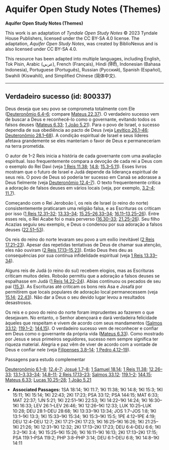 # Aquifer Open Study Notes (Themes)

**Aquifer Open Study Notes (Themes)**

This work is an adaptation of *Tyndale Open Study Notes* © 2023 Tyndale House Publishers, licensed under the CC BY\-SA 4\.0 license. The adaptation, *Aquifer Open Study Notes*, was created by BiblioNexus and is also licensed under CC BY\-SA 4\.0\.

This resource has been adapted into multiple languages, including English, Tok Pisin, Arabic (عربي), French (Français), Hindi (हिंदी), Indonesian (Bahasa Indonesia), Portuguese (Português), Russian (Русский), Spanish (Español), Swahili (Kiswahili), and Simplified Chinese (简体中文).



--------------------------------

## Verdadeiro sucesso (id: 800337)

Deus deseja que seu povo se comprometa totalmente com Ele ([Deuteronômio 6\.4–6](https://ref.ly/Deut6:4-Deut6:6); compare [Mateus 22\.37](https://ref.ly/Matt22:37)). O verdadeiro sucesso vem de buscar a Deus e reconhecê\-lo como o governante, evitando todos os falsos deuses ([Mateus 6\.33](https://ref.ly/Matt6:33); [1 João 5\.21](https://ref.ly/1John5:21)). Para o povo de Israel, o sucesso dependia de sua obediência ao pacto de Deus (veja [Levítico 26\.1–46](https://ref.ly/Lev26:1-Lev26:46); [Deuteronômio 28\.1–68](https://ref.ly/Deut28:1-Deut28:68)). A condição espiritual de Israel e seus líderes afetava grandemente se eles manteriam o favor de Deus e permaneceriam na terra prometida.

O autor de 1–2 Reis inicia a história de cada governante com uma avaliação espiritual. Isso frequentemente compara a devoção de cada rei a Deus com o exemplo do Rei Davi (veja [1 Reis 11\.38](https://ref.ly/1Kgs11:38); [14\.8](https://ref.ly/1Kgs14:8); [15\.3–5](https://ref.ly/1Kgs15:3-1Kgs15:5),[11](https://ref.ly/1Kgs15:11)). Esses livros mostram que o futuro de Israel e Judá depende da liderança espiritual de seus reis. O povo de Deus só poderia ter sucesso em Canaã se adorasse a Deus fielmente (veja [Deuteronômio 12\.4–7](https://ref.ly/Deut12:4-Deut12:7)). O texto frequentemente critica a adoração de falsos deuses em vários locais (veja, por exemplo, [3\.2–4](https://ref.ly/1Kgs3:2-1Kgs3:4); [11\.7](https://ref.ly/1Kgs11:7)).

Começando com o Rei Jeroboão I, os reis de Israel (o reino do norte) consistentemente praticaram uma religião falsa, e as Escrituras os criticam por isso ([1 Reis 12\.31–32](https://ref.ly/1Kgs12:31-1Kgs12:32); [13\.33–34](https://ref.ly/1Kgs13:33-1Kgs13:34); [15\.25–26](https://ref.ly/1Kgs15:25-1Kgs15:26),[33–34](https://ref.ly/1Kgs15:33-1Kgs15:34); [16\.11–13](https://ref.ly/1Kgs16:11-1Kgs16:13),[25–26](https://ref.ly/1Kgs16:25-1Kgs16:26)). Entre esses reis, o Rei Acabe foi o mais perverso ([16\.30–33](https://ref.ly/1Kgs16:30-1Kgs16:33); [21\.25–26](https://ref.ly/1Kgs21:25-1Kgs21:26)). Seu filho Acazias seguiu seu exemplo, e Deus o condenou por sua adoração a falsos deuses ([22\.51–53](https://ref.ly/1Kgs22:51-1Kgs22:53)).

Os reis do reino do norte levaram seu povo a um exílio inevitável ([2 Reis 17\.21–23](https://ref.ly/2Kgs17:21-2Kgs17:23)). Apesar das repetidas tentativas de Deus de chamar sua atenção, eles não ouviram ([2 Reis 17\.13–15](https://ref.ly/2Kgs17:13-2Kgs17:15),[23](https://ref.ly/2Kgs17:23)). Então Deus lhes deu as consequências por sua contínua infidelidade espiritual (veja [1 Reis 13\.33–34](https://ref.ly/1Kgs13:33-1Kgs13:34)).

Alguns reis de Judá (o reino do sul) recebem elogios, mas as Escrituras criticam muitos deles. Roboão permitiu que a adoração a falsos deuses se espalhasse em Judá ([1 Reis 14\.22–24](https://ref.ly/1Kgs14:22-1Kgs14:24)). Abias continuou os pecados de seu pai ([15\.3](https://ref.ly/1Kgs15:3)). As Escrituras até criticam os bons reis Asa e Josafá por permitirem que locais populares de adoração local permanecessem (veja [15\.14](https://ref.ly/1Kgs15:14); [22\.43](https://ref.ly/1Kgs22:43)). Não dar a Deus o seu devido lugar levou a resultados desastrosos.

Os reis e o povo do reino do norte foram imprudentes ao fazerem o que desejavam. No entanto, o Senhor abençoará e dará verdadeira felicidade àqueles que respeitam e vivem de acordo com seus mandamentos ([Salmos 33\.12](https://ref.ly/Ps33:12); [119\.1–2](https://ref.ly/Ps119:1-Ps119:2); [144\.15](https://ref.ly/Ps144:15)). O verdadeiro sucesso vem de reconhecer e confiar em Deus como o governante da própria vida ([Mateus 6\.33](https://ref.ly/Matt6:33)). Como mostrado por Jesus e seus primeiros seguidores, sucesso nem sempre significa ter riqueza material. Alegria e paz vêm de viver de acordo com a vontade de Deus e confiar nele (veja [Filipenses 3\.8–14](https://ref.ly/Phil3:8-Phil3:14); [1 Pedro 4\.12–19](https://ref.ly/1Pet4:12-1Pet4:19)).

Passagens para estudo complementar

[Deuteronômio 6\.1–8](https://ref.ly/Deut6:1-Deut6:8); [12\.4–7](https://ref.ly/Deut12:4-Deut12:7); [Josué 1\.7–8](https://ref.ly/Josh1:7-Josh1:8); [1 Samuel 18\.14](https://ref.ly/1Sam18:14); [1 Reis 11\.38](https://ref.ly/1Kgs11:38); [12\.26–33](https://ref.ly/1Kgs12:26-1Kgs12:33); [13\.1–3](https://ref.ly/1Kgs13:1-1Kgs13:3),[33–34](https://ref.ly/1Kgs13:33-1Kgs13:34); [14\.8–11](https://ref.ly/1Kgs14:8-1Kgs14:11); [2 Reis 17\.13–23](https://ref.ly/2Kgs17:13-2Kgs17:23); [Salmos 33\.12](https://ref.ly/Ps33:12); [119\.1–2](https://ref.ly/Ps119:1-Ps119:2); [144\.15](https://ref.ly/Ps144:15); [Mateus 6\.33](https://ref.ly/Matt6:33); [Lucas 10\.25–28](https://ref.ly/Luke10:25-Luke10:28); [1 João 5\.21](https://ref.ly/1John5:21)

* **Associated Passages:** 1SA 18:14; 1KI 11:7; 1KI 11:38; 1KI 14:8; 1KI 15:3; 1KI 15:11; 1KI 15:14; 1KI 22:43; 2KI 17:23; PSA 33:12; PSA 144:15; MAT 6:33; MAT 22:37; 1JN 5:21; 1KI 22:51–1KI 22:53; 1KI 14:22–1KI 14:24; 1KI 16:30–1KI 16:33; LEV 26:1–LEV 26:46; 1KI 12:26–1KI 12:33; LUK 10:25–LUK 10:28; DEU 28:1–DEU 28:68; 1KI 13:33–1KI 13:34; JOS 1:7–JOS 1:8; 1KI 13:1–1KI 13:3; 1KI 15:33–1KI 15:34; 1KI 15:3–1KI 15:5; 1PE 4:12–1PE 4:19; DEU 12:4–DEU 12:7; 2KI 17:21–2KI 17:23; 1KI 16:25–1KI 16:26; 1KI 21:25–1KI 21:26; 1KI 12:31–1KI 12:32; 2KI 17:13–2KI 17:23; DEU 6:4–DEU 6:6; 1KI 3:2–1KI 3:4; 1KI 15:25–1KI 15:26; 1KI 16:11–1KI 16:13; 2KI 17:13–2KI 17:15; PSA 119:1–PSA 119:2; PHP 3:8–PHP 3:14; DEU 6:1–DEU 6:8; 1KI 14:8–1KI 14:11

